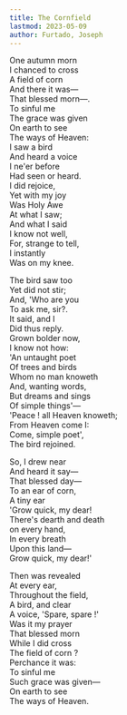 ```yaml
---
title: The Cornfield
lastmod: 2023-05-09
author: Furtado, Joseph
---
```


One autumn morn  
I chanced to cross  
A field of corn  
And there it was&mdash;  
That blessed morn&mdash;.  
To sinful me  
The grace was given  
On earth to see  
The ways of Heaven:  
I saw a bird  
And heard a voice  
I ne'er before  
Had seen or heard.  
I did rejoice,  
Yet with my joy  
Was Holy Awe  
At what I saw;  
And what I said  
I know not well,  
For, strange to tell,  
I instantly  
Was on my knee.  

The bird saw too  
Yet did not stir;  
And, 'Who are you  
To ask me, sir?.  
It said, and I  
Did thus reply.  
Grown bolder now,  
I know not how:  
'An untaught poet  
Of trees and birds  
Whom no man knoweth  
And, wanting words,  
But dreams and sings  
Of simple things'&mdash;  
'Peace ! all Heaven knoweth;  
 From Heaven come I:  
Come, simple poet',  
The bird rejoined.  

So, I drew near  
And heard it say&mdash;  
That blessed day&mdash;  
To an ear of corn,  
A tiny ear  
'Grow quick, my dear!  
There's dearth and death  
on every hand,  
In every breath  
Upon this land&mdash;  
Grow quick, my dear!'  

Then was revealed  
At every ear,  
Throughout the field,  
A bird, and clear  
A voice, 'Spare, spare !'  
Was it my prayer  
That blessed morn  
While I did cross  
The field of corn ?  
Perchance it was:  
To sinful me  
Such grace was given&mdash;  
On earth to see  
The ways of Heaven.  
